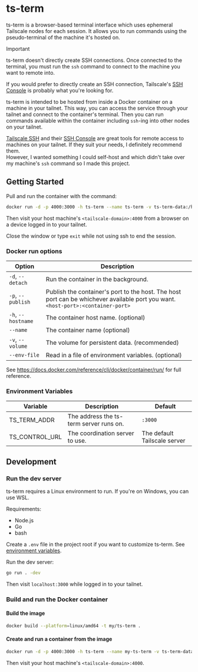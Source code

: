 # ts-term

ts-term is a browser-based terminal interface which uses ephemeral Tailscale nodes for each session. It allows you to run commands using the pseudo-terminal of the machine it's hosted on.

> [!IMPORTANT]
> ts-term doesn't directly create SSH connections. Once connected to the terminal, you must run the `ssh` command to connect to the machine you want to remote into.
> 
> If you would prefer to directly create an SSH connection, Tailscale's [SSH Console](https://tailscale.com/kb/1216/tailscale-ssh-console) is probably what you're looking for.

ts-term is intended to be hosted from inside a Docker container on a machine in your tailnet. This way, you can access the service through your tailnet and connect to the container's terminal. Then you can run commands available within the container including `ssh`-ing into other nodes on your tailnet.

[Tailscale SSH](https://tailscale.com/kb/1193/tailscale-ssh) and their [SSH Console](https://tailscale.com/kb/1216/tailscale-ssh-console) are great tools for remote access to machines on your tailnet. If they suit your needs, I definitely recommend them.<br>
However, I wanted something I could self-host and which didn't take over my machine's `ssh` command so I made this project.

## Getting Started

Pull and run the container with the command:

```bash
docker run -d -p 4000:3000 -h ts-term --name ts-term -v ts-term-data:/home/appuser/.ssh sammytd/ts-term
```

Then visit your host machine's `<tailscale-domain>:4000` from a browser on a device logged in to your tailnet.

Close the window or type `exit` while not using ssh to end the session.

### Docker run options

| Option | Description |
| --- | --- |
| `-d`, `--detach` | Run the container in the background. |
| `-p`, `--publish` | Publish the container's port to the host. The host port can be whichever available port you want.<br>`<host-port>:<container-port>` |
| `-h`, `--hostname` | The container host name. (optional) |
| `--name` | The container name (optional) |
| `-v`, `--volume` | The volume for persistent data. (recommended) |
| `--env-file` | Read in a file of environment variables. (optional) |

See <https://docs.docker.com/reference/cli/docker/container/run/> for full reference.

### Environment Variables

| Variable | Description | Default |
| --- | --- | --- |
| TS_TERM_ADDR | The address the ts-term server runs on. | `:3000` |
| TS_CONTROL_URL | The coordination server to use. | The default Tailscale server |

## Development

### Run the dev server

ts-term requires a Linux environment to run. If you're on Windows, you can use WSL.

Requirements:

- Node.js
- Go
- bash

Create a `.env` file in the project root if you want to customize ts-term. See [environment variables](#environment-variables).

Run the dev server:

```bash
go run . -dev
```

Then visit `localhost:3000` while logged in to your tailnet.

### Build and run the Docker container

#### Build the image

```bash
docker build --platform=linux/amd64 -t my/ts-term .
```

#### Create and run a container from the image

```bash
docker run -d -p 4000:3000 -h ts-term --name my-ts-term -v ts-term-data:/home/appuser/.ssh my/ts-term
```

Then visit your host machine's `<tailscale-domain>:4000`.
